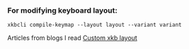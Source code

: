 ### For modifying keyboard layout:

```
xkbcli compile-keymap --layout layout --variant variant
```
Articles from blogs I read [Custom xkb layout](https://leon_plickat.srht.site/writing/custom-xkb-layout/article.html)
